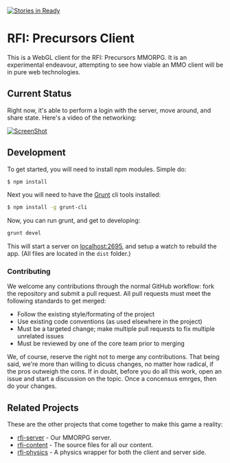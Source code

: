 [![Stories in Ready](https://badge.waffle.io/SkewedAspect/rfi-webgl-client.png?label=ready&title=Ready)](https://waffle.io/SkewedAspect/rfi-webgl-client)
# RFI: Precursors Client

This is a WebGL client for the RFI: Precursors MMORPG. It is an experimental endeavour, attempting to see how viable an
MMO client will be in pure web technologies.

## Current Status

Right now, it's able to perform a login with the server, move around, and share state. Here's a video of the networking:

[![ScreenShot](http://img.youtube.com/vi/D_i3Mz5RMDs/0.jpg)](http://youtu.be/D_i3Mz5RMDs)

## Development

To get started, you will need to install npm modules. Simple do:

```bash
$ npm install
```

Next you will need to have the [Grunt](http://gruntjs.com/) cli tools installed:

```bash
$ npm install -g grunt-cli
```

Now, you can run grunt, and get to developing:

```bash
grunt devel
```

This will start a server on [localhost:2695](http://localhost:2695), and setup a watch to rebuild the app. (All files 
are located in the `dist` folder.)

### Contributing

We welcome any contributions through the normal GitHub workflow: fork the repository and submit a pull request. All pull requests must meet the following standards to get merged:

* Follow the existing style/formating of the project
* Use existing code conventions (as used elsewhere in the project)
* Must be a targeted change; make multiple pull requests to fix multiple unrelated issues
* Must be reviewed by one of the core team prior to merging

We, of course, reserve the right not to merge any contributions. That being said, we're more than willing to dicuss changes, no matter how radical, if the pros outweigh the cons. If in doubt, before you do all this work, open an issue and start a discussion on the topic. Once a concensus emrges, then do your changes.

## Related Projects

These are the other projects that come together to make this game a reality:

* [rfi-server](https://github.com/SkewedAspect/rfi-server) - Our MMORPG server.
* [rfi-content](https://github.com/SkewedAspect/rfi-content) - The source files for all our content.
* [rfi-physics](https://github.com/SkewedAspect/rfi-phsyics) - A physics wrapper for both the client and server side.
